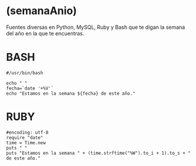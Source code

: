 (semanaAnio)
==========

Fuentes diversas en Python, MySQL, Ruby y Bash que te digan la semana del año en la que te encuentras.

BASH
====
```
#/usr/bin/bash

echo " "
fecha=`date '+%V'`
echo "Estamos en la semana ${fecha} de este año."
```

RUBY
====

```
#encoding: utf-8
require "date"
time = Time.new
puts " "
puts "Estamos en la semana " + (time.strftime("%W").to_i + 1).to_s + " de este año."
```

